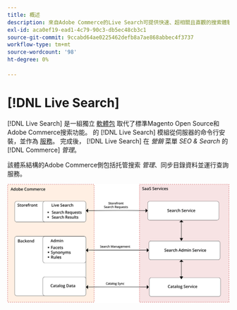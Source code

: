 ```yaml
---
title: 概述
description: 來自Adobe Commerce的Live Search可提供快速、超相關且直觀的搜索體驗。
exl-id: aca0ef19-ead1-4c79-90c3-db5ec48cb3c1
source-git-commit: 9ccabd64ae0225462defb8a7ae868abbec4f3737
workflow-type: tm+mt
source-wordcount: '98'
ht-degree: 0%

---
```


# [!DNL Live Search]

[!DNL Live Search] 是一組獨立 [軟體包](#live-search-packages) 取代了標準Magento Open Source和Adobe Commerce搜索功能。 的 [!DNL Live Search] 模組從伺服器的命令行安裝，並作為 [服務](https://docs.magento.com/user-guide/system/saas.html)。 完成後， [!DNL Live Search] 在 *營銷* 菜單 *SEO &amp; Search* 的 [!DNL Commerce] *管理*。

該體系結構的Adobe Commerce側包括托管搜索 *管理*、同步目錄資料並運行查詢服務。

![即時搜索體系結構圖](assets/architecture-diagram.svg)
